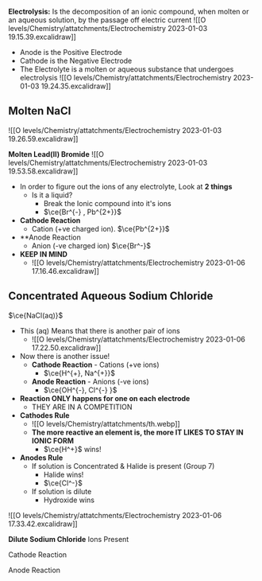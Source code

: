 **Electrolysis:** Is the decomposition of an ionic compound, when molten or an aqueous solution, by the passage off electric current
![[O levels/Chemistry/attatchments/Electrochemistry 2023-01-03 19.15.39.excalidraw]]
- Anode is the Positive Electrode
- Cathode is the Negative Electrode
- The Electrolyte is a molten or aqueous substance that undergoes electrolysis
![[O levels/Chemistry/attatchments/Electrochemistry 2023-01-03 19.24.35.excalidraw]]

## Molten NaCl
![[O levels/Chemistry/attatchments/Electrochemistry 2023-01-03 19.26.59.excalidraw]]

**Molten Lead(II) Bromide**
![[O levels/Chemistry/attatchments/Electrochemistry 2023-01-03 19.53.58.excalidraw]]
- In order to figure out the ions of any electrolyte, Look at **2 things**
	- Is it a liquid?
		- Break the Ionic compound into it's ions
		- $\ce{Br^{-} , Pb^{2+}}$ 
- **Cathode Reaction**
	- Cation (+ve charged ion). $\ce{Pb^{2+}}$ 
- **Anode Reaction
	- Anion (-ve charged ion)  $\ce{Br^-}$
- **KEEP IN MIND**
	- ![[O levels/Chemistry/attatchments/Electrochemistry 2023-01-06 17.16.46.excalidraw]]

## Concentrated Aqueous  Sodium Chloride
$\ce{NaCl(aq)}$
- This (aq) Means that there is another pair of ions
	- ![[O levels/Chemistry/attatchments/Electrochemistry 2023-01-06 17.22.50.excalidraw]]
- Now there is another issue!
	- **Cathode Reaction** - Cations (+ve ions)
		- $\ce{H^{+}, Na^{+}}$
	- **Anode Reaction** - Anions (-ve ions)
		- $\ce{OH^{-}, Cl^{-} }$
- **Reaction ONLY happens for one on each electrode**
	- THEY ARE IN A COMPETITION
- **Cathodes Rule**
	- ![[O levels/Chemistry/attatchments/th.webp]]
	- **The more reactive an element is, the more IT LIKES TO STAY IN IONIC FORM**
		- $\ce{H^+}$ wins!
- **Anodes Rule**
	- If solution is Concentrated & Halide is present (Group 7)
		- Halide wins!
		- $\ce{Cl^-}$
	- If solution is dilute 
		- Hydroxide wins 

![[O levels/Chemistry/attatchments/Electrochemistry 2023-01-06 17.33.42.excalidraw]]

**Dilute Sodium Chloride**
Ions Present

Cathode Reaction

Anode Reaction